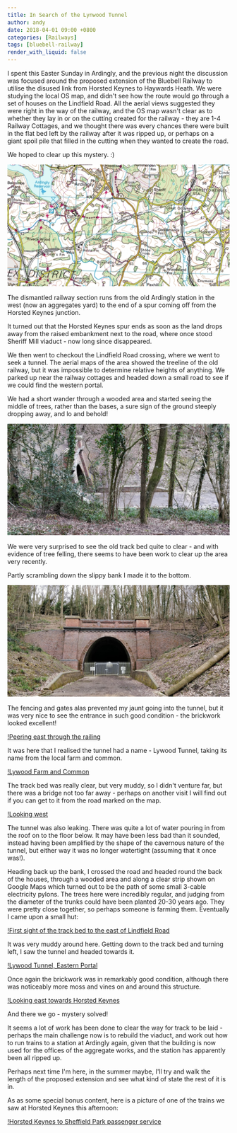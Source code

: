 ```yaml
---
title: In Search of the Lynwood Tunnel
author: andy
date: 2018-04-01 09:00 +0800
categories: [Railways]
tags: [bluebell-railway]
render_with_liquid: false
---
```


I spent this Easter Sunday in Ardingly, and the previous night the discussion was focused around the proposed extension of the Bluebell Railway to utilise the disused link from Horsted Keynes to Haywards Heath. We were studying the local OS map, and didn't see how the route would go through a set of houses on the Lindfield Road. All the aerial views suggested they were right in the way of the railway, and the OS map wasn't clear as to whether they lay in or on the cutting created for the railway - they are 1-4 Railway Cottages, and we thought there was every chances there were built in the flat bed left by the railway after it was ripped up, or perhaps on a giant spoil pile that filled in the cutting when they wanted to create the road.

We hoped to clear up this mystery. :)

![The OS map](/assets/img/lynwood-tunnel-map.png)

The dismantled railway section runs from the old Ardingly station in the west (now an aggregates yard) to the end of a spur coming off from the Horsted Keynes junction.

It turned out that the Horsted Keynes spur ends as soon as the land drops away from the raised embankment next to the road, where once stood Sheriff Mill viaduct - now long since disappeared.

We then went to checkout the Lindfield Road crossing, where we went to seek a tunnel. The aerial maps of the area showed the treeline of the old railway, but it was impossible to determine relative heights of anything. We parked up near the railway cottages and headed down a small road to see if we could find the western portal.

We had a short wander through a wooded area and started seeing the middle of trees, rather than the bases, a sure sign of the ground steeply dropping away, and lo and behold!

![First sight of the western portal of the Lywood tunnel](/assets/img/lynwood-tunnel-first-sight.jpg)

We were very surprised to see the old track bed quite to clear - and with evidence of tree felling, there seems to have been work to clear up the area very recently.

Partly scrambling down the slippy bank I made it to the bottom.

![Lywood Tunnel, Western Portal, complete with gates](/assets/img/lynwood-tunnel-western-portal-from-trackbed.jpg)

The fencing and gates alas prevented my jaunt going into the tunnel, but it was very nice to see the entrance in such good condition - the brickwork looked excellent!

[!Peering east through the railing](/assets/img/lynwood-tunnel-peering-east-through.jpg)

It was here that I realised the tunnel had a name - Lywood Tunnel, taking its name from the local farm and common.

[!Lywood Farm and Common](/assets/img/lynwood-tunnel-map-lynwood-farm-and-common.png)

The track bed was really clear, but very muddy, so I didn't venture far, but there was a bridge not too far away - perhaps on another visit I will find out if you can get to it from the road marked on the map.

[!Looking west](/assets/img/lynwood-tunnel-western-portal-looking-west.jpg)

The tunnel was also leaking. There was quite a lot of water pouring in from the roof on to the floor below. It may have been less bad than it sounded, instead having been amplified by the shape of the cavernous nature of the tunnel, but either way it was no longer watertight (assuming that it once was!).

Heading back up the bank, I crossed the road and headed round the back of the houses, through a wooded area and along a clear strip shown on Google Maps which turned out to be the path of some small 3-cable electricity pylons. The trees here were incredibly regular, and judging from the diameter of the trunks could have been planted 20-30 years ago. They were pretty close together, so perhaps someone is farming them. Eventually I came upon a small hut:

[!First sight of the track bed to the east of Lindfield Road](/assets/img/lynwood-tunnel-first-eastern-trackbed.jpg)

It was very muddy around here. Getting down to the track bed and turning left, I saw the tunnel and headed towards it.

[!Lywood Tunnel, Eastern Portal](/assets/img/lynwood-tunnel-eastern-portal-from-trackbed.jpg)

Once again the brickwork was in remarkably good condition, although there was noticeably more moss and vines on and around this structure.

[!Looking east towards Horsted Keynes](/assets/img/lynwood-tunnel-eastern-portal-towards-horsted-keynes.jpg)

And there we go - mystery solved!

It seems a lot of work has been done to clear the way for track to be laid - perhaps the main challenge now is to rebuild the viaduct, and work out how to run trains to a station at Ardingly again, given that the building is now used for the offices of the aggregate works, and the station has apparently been all ripped up.

Perhaps next time I'm here, in the summer maybe, I'll try and walk the length of the proposed extension and see what kind of state the rest of it is in.


As as some special bonus content, here is a picture of one of the trains we saw at Horsted Keynes this afternoon:

[!Horsted Keynes to Sheffield Park passenger service](/assets/img/lynwood-tunnel-horsted-keynes-station.jpg)